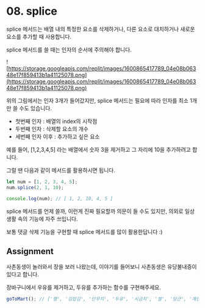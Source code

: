 # 08. splice

splice 메서드는 배열 내의 특정한 요소를 삭제하거나, 다른 요소로 대치하거나 새로운 요소를 추가할 때 사용합니다.

splice 메서드를 쓸 때는 인자의 순서에 주의해야 합니다.

![https://storage.googleapis.com/replit/images/1600865417789_04e08b06348e17f859413b1a41125078.png](https://storage.googleapis.com/replit/images/1600865417789_04e08b06348e17f859413b1a41125078.png)

위의 그림에서는 인자 3개가 들어갔지만, splice 메서드는 필요에 따라 인자를 최소 1개만 쓸 수도 있습니다.

- 첫번째 인자 : 배열의 index의 시작점
- 두번째 인자 : 삭제할 요소의 개수
- 세번째 인자 이후 : 추가하고 싶은 요소

예를 들어, [1,2,3,4,5] 라는 배열에서 숫자 3을 제거하고 그 자리에 10을 추가하려고 합니다.

그럴 땐 다음과 같이 메서드를 활용하시면 됩니다.

```js
let num = [1, 2, 3, 4, 5];
num.splice(2, 1, 10);

console.log(num); // [ 1, 2, 10, 4, 5 ]
```

splice 메서드를 언제 쓸까, 이런게 진짜 필요할까 의문이 들 수도 있지만, 의외로 일상생활 속의 기능에 자주 쓰입니다.

보통 댓글 삭제 기능을 구현할 때 splice 메서드를 많이 활용한답니다 :)

## Assignment

사촌동생이 놀러와서 장을 보러 나왔는데, 이야기를 들어보니 사촌동생은 유당불내증이 있다고 합니다.

장바구니에서 우유를 제거하고, 두유를 추가하는 함수를 구현해주세요.

```js
goToMart(); // ['햄', '김밥김', '단무지', '두유', '시금치', '쌀', '당근', '계란']
```
